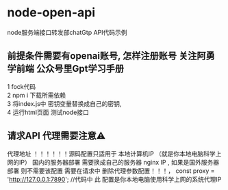 # node-open-api
node服务端接口转发部chatGtp API代码示例
## 前提条件需要有openai账号, 怎样注册账号 关注阿勇学前端 公众号里Gpt学习手册
1 fock代码<br/>
2 npm i 下载所需依赖<br/>
3 将index.js中 密钥变量替换成自己的密钥,<br/>
4 运行html页面 测试node接口<br/>
## 请求API 代理需要注意⚠️
代理地址 ！！！！！！源码配置只适用于 本地计算机IP （就是你本地电脑科学上网的IP）
国内的服务器部署 需要换成自己的服务器 nginx IP ,
如果是国外服务器 部署 则不需要该配置 需要在请求中 删除代理参数配置！！！， 
const proxy = 'http://127.0.0.1:7890';  //代码中 此 配置是你本地电脑使用科学上网的系统代理IP
